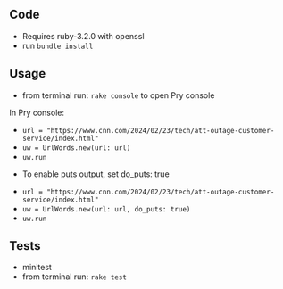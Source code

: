 ## Code

- Requires ruby-3.2.0 with openssl
- run `bundle install`

## Usage

- from terminal run: `rake console` to open Pry console

In Pry console:

- `url = "https://www.cnn.com/2024/02/23/tech/att-outage-customer-service/index.html"`
- `uw = UrlWords.new(url: url)`
- `uw.run`

* To enable puts output, set do_puts: true

- `url = "https://www.cnn.com/2024/02/23/tech/att-outage-customer-service/index.html"`
- `uw = UrlWords.new(url: url, do_puts: true)`
- `uw.run`

## Tests

- minitest
- from terminal run: `rake test`
